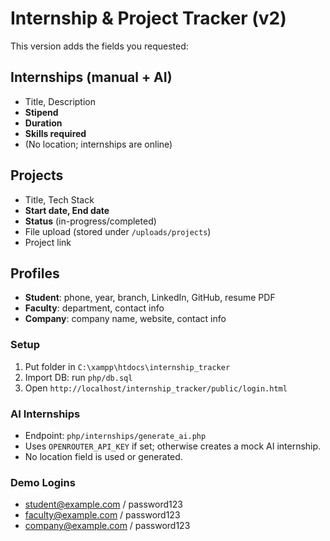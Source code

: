 # Internship & Project Tracker (v2)

This version adds the fields you requested:

## Internships (manual + AI)
- Title, Description
- **Stipend**
- **Duration**
- **Skills required**
- (No location; internships are online)

## Projects
- Title, Tech Stack
- **Start date, End date**
- **Status** (in-progress/completed)
- File upload (stored under `/uploads/projects`)
- Project link

## Profiles
- **Student**: phone, year, branch, LinkedIn, GitHub, resume PDF
- **Faculty**: department, contact info
- **Company**: company name, website, contact info

### Setup
1. Put folder in `C:\xampp\htdocs\internship_tracker`
2. Import DB: run `php/db.sql`
3. Open `http://localhost/internship_tracker/public/login.html`

### AI Internships
- Endpoint: `php/internships/generate_ai.php`
- Uses `OPENROUTER_API_KEY` if set; otherwise creates a mock AI internship.
- No location field is used or generated.

### Demo Logins
- student@example.com / password123
- faculty@example.com / password123
- company@example.com / password123
